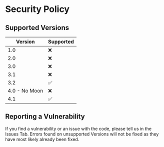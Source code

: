 # Security Policy

## Supported Versions

| Version | Supported          |
| ------- | ------------------ |
| 1.0   | :x: |
| 2.0   | :x: |
| 3.0   | :x: |
| 3.1   | :x: |
| 3.2   | :white_check_mark: |
| 4.0 - No Moon   | :x: |
| 4.1   | :white_check_mark: |

## Reporting a Vulnerability

If you find a vulnerability or an issue with the code, please tell us in the Issues Tab. 
Errors found on unsupported Versions will not be fixed as they have most likely already been fixed.

